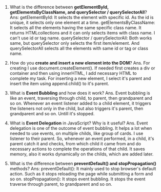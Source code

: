 1. What is the difference between **getElementById, getElementsByClassName, and querySelector / querySelectorAll**?
   Ans: getElementById: It selects the element with specific id. As the id is unique, it selects only one element at a time.
   getElementsByClassName: It selects all the elements having the same specific class name. It returns HTMLcollections and it can only selects items with class name. I can't use id or tag name.
   querySelector / querySelectorAll: Both works same, but querySelector only selects the first item/element. And querySelectorAll selects all the elements with same id or tag or class name.

2. How do you **create and insert a new element into the DOM**?
   Ans. For creating I use document.createElement(). If needed first creates a div or container and then using innerHTML, I add necessary HTML to complete my task. For inserting a new element, I select it's parent and insert the item using append.child() to it's parent.

3. What is **Event Bubbling** and how does it work?
   Ans. Event bubbling is like an event, traversing through child, to parent, then grandparent and so on.
   Whenever an event listener added to a child element, it triggers the listeners not only in the child, but also triggers it's parent, then grandparent and so on. Untill it's stopped.

4. What is **Event Delegation** in JavaScript? Why is it useful?
   Ans. Event delegation is one of the outcome of event bubbling. It helps a lot when needed to use events, on multiple childs, like group of cards. I use listener to their parent. So, whenever an event performed, in a child, it's parent catch it and checks, from which child it came from and do necessary actions to complete the operations of that child.
   It saves memory, also it works dynamically on the childs, which are added later.

5. What is the difference between **preventDefault() and stopPropagation()** methods?
   Ans: preventDefault(): It mainly used to stop browser's default action. Such as it stops reloading the page while submitting a form and so on.
   stopPropagation(): It stops event bubbling. It stops the event traverse through parent, to grandparent and so on.
